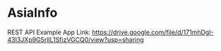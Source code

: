 # AsiaInfo
REST API Example 
App Link: https://drive.google.com/file/d/171mhDgI-43I3JXp9G5rllL1SfizVGCQ0/view?usp=sharing
